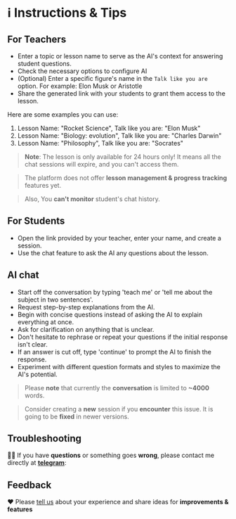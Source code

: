 # ℹ️ Instructions & Tips

## For Teachers

- Enter a topic or lesson name to serve as the AI's context for answering student questions.
- Check the necessary options to configure AI
- (Optional) Enter a specific figure's name in the `Talk like you are` option. For example: Elon Musk or Aristotle
- Share the generated link with your students to grant them access to  the lesson.


Here are some examples you can use:
1. Lesson Name: "Rocket Science", Talk like you are: "Elon Musk"
2. Lesson Name: "Biology: evolution", Talk like you are: "Charles Darwin"
3. Lesson Name: "Philosophy", Talk like you are: "Socrates"


> **Note**: The lesson is only available for 24 hours only! It means all the chat sessions will expire, and you can't access them.

> The platform does not offer **lesson management & progress tracking** features yet.

> Also, You **can't monitor** student's chat history.
  

## For Students

- Open the link provided by your teacher, enter your name, and create a session.
- Use the chat feature to ask the AI any questions about the lesson.

  
## AI chat

- Start off the conversation by typing 'teach me' or 'tell me about the subject in two sentences'.
- Request step-by-step explanations from the AI.
- Begin with concise questions instead of asking the AI to explain everything at once.
- Ask for clarification on anything that is unclear.
- Don't hesitate to rephrase or repeat your questions if the initial response isn't clear.
- If an answer is cut off, type 'continue' to prompt the AI to finish the response.
- Experiment with different question formats and styles to maximize the AI's potential.

> Please **note** that currently the **conversation** is limited to **~4000** words.

> Consider creating a **new** session if you **encounter** this issue. It is going to be **fixed** in newer versions.

## Troubleshooting

👨‍💻 If you have **questions** or something goes **wrong**, please contact me directly at **[telegram](https://t.me/yeraassyl)**:

## Feedback

❤️ Please [tell us](https://forms.gle/TytYaSxjQcJ78gKS9) about your experience and share ideas for **improvements & features**
